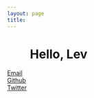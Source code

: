 ```yaml
---
layout: page
title:
---
```

<div class="contact-header">
<h1>
&nbsp &nbsp &nbsp &nbsp Hello, Lev
</h1>
</div>

<div class="contact">
  <div class="fadebutton">
    <a href="mailto:kravinskylev@gmail.com">Email</a>
  </div>

  <div class="fadebutton">
    <a href="http://www.github.com/kravinskylev">Github</a>
  </div>

  <div class="fadebutton">
    <a href="https://twitter.com/LevKravinsky">Twitter</a>
  </div>
</div>

<br>

